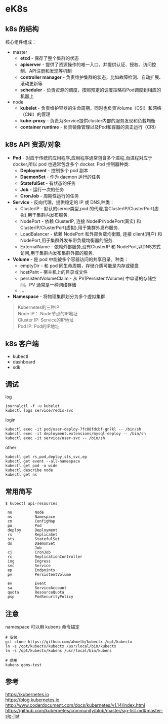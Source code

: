 # eK8s

## k8s 的结构

核心组件组成：  

- master  
    - **etcd** - 保存了整个集群的状态  
    - **apiserver** - 提供了资源操作的唯一入口，并提供认证、授权、访问控制、API注册和发现等机制  
    - **controller manager** - 负责维护集群的状态，比如故障检测、自动扩展、滚动更新等  
    - **scheduler** - 负责资源的调度，按照预定的调度策略将Pod调度到相应的机器上  
- node  
    - **kubelet** - 负责维护容器的生命周期，同时也负责Volume（CSI）和网络（CNI）的管理    
    - **kube-proxy** - 负责为Service提供cluster内部的服务发现和负载均衡   
    - **container runtime** - 负责镜像管理以及Pod和容器的真正运行（CRI）  

## k8s API 资源/对象

- **Pod** - 对应于传统的应用程序,应用程序通常包含多个进程,而进程对应于 docker,所以 pod 也通常包含多个 docker.
    Pod 控制器种类:
    - **Deployment** - 控制多个 pod 副本
    - **DaemonSet** - 作为 daemon 运行的任务
    - **StatefulSet** - 有状态的任务
    - **Job** - 运行一次的任务
    - **CronJob** - 周期性运行的任务
- **Service** - 反向代理，提供稳定的 IP 或 DNS,种类：  
    - ClusterIP - 默认的servie类型,pod 的代理,含ClusterIP/ClusterPort(虚拟),用于集群内发布服务.
    - NodePort - 依赖 ClusterIP, 连接 NodeIP/NodePort(真实) 和 ClusterIP/ClusterPort(虚拟),用于集群外发布服务.
    - LoadBalancer - 依赖 NodePort 和外部负载均衡器, 连接 client(用户) 和 NodePort,用于集群外发布带负载均衡器的服务.
    - ExternalName - 依赖外部服务,没有ClusterIP 和 NodePort,以DNS方式访问,用于集群内发布集群外部的服务.
- **Volume** - 是 pod 中能被多个容器访问的共享目录。种类：
    - emptyDir - 和 pod 同生命周期，存储介质可能是内存或硬盘
    - hostPaht - 宿主机上的目录或文件
    - persistentVolumeClaim - 从 PV(PersistentVolume) 中申请的存储空间，PV 通常是一种网络存储
    - ...
- **Namespace** - 将物理集群划分为多个虚拟集群

> Kubernetes的三种IP  
Node IP： Node节点的IP地址  
Cluster IP: Service的IP地址  
Pod IP: Pod的IP地址  

## k8s 客户端

- kubectl 
- dashboard 
- sdk 

## 调试 

log
```
journalctl -f -u kubelet
kubectl logs service/redis-svc  
```

login
```
kubectl exec -it pod/user-deploy-7fc88fdcbf-gn7kl -- /bin/sh  
kubectl exec -it deployment.extensions/mysql-deploy -- /bin/sh  
kubectl exec -it service/user-svc -- /bin/sh  
```

other
```
kubectl get rs,pod,deploy,sts,svc,ep
kubectl get event --all-namespace
kubectl get pod -o wide
kubectl describe node
kubectl get ns
```

## 常用简写
```
$ kubectl api-resources

 no          Node
 ns          Namespace
 cm          ConfigMap
 po          Pod
 deploy      Deployment
 rs          ReplicaSet
 sts         StatefulSet
 ds          DaemonSet
             Job
 cj          CronJob
 rc          ReplicationController
 ing         Ingress
 svc         Service
 ep          Endpoints
 pv          PersistentVolume

 ev          Event
 sa          ServiceAccount
 quota       ResourceQuota
 psp         PodSecurityPolicy
 ```

## 注意

namespace 可以用 kubens 命令锚定

```
# 安装
git clone https://github.com/ahmetb/kubectx /opt/kubectx
ln -s /opt/kubectx/kubectx /usr/local/bin/kubectx
ln -s /opt/kubectx/kubens /usr/local/bin/kubens

# 使用
kubens goms-test
```
## 参考

https://kubernetes.io  
https://blog.kubernetes.io  
http://www.coderdocument.com/docs/kubernetes/v1.14/index.html  
https://github.com/kubernetes/community/blob/master/sig-list.md#master-sig-list

